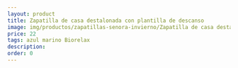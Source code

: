 ```yaml
---
layout: product
title: Zapatilla de casa destalonada con plantilla de descanso
image: img/productos/zapatillas-senora-invierno/Zapatilla de casa destalonada con plantilla de descanso=22=azul marino Biorelax.webp
price: 22
tags: azul marino Biorelax
description: 
order: 0
---
```

